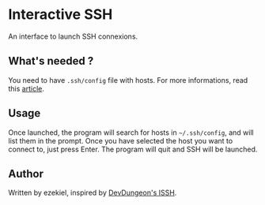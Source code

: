 # Interactive SSH
An interface to launch SSH connexions.

## What's needed ?
You need to have `.ssh/config` file with hosts. For more informations, read this [article](https://www.devdungeon.com/content/ssh-tips).

## Usage
Once launched, the program will search for hosts in `~/.ssh/config`, and will list them in the prompt. Once you have selected the host you want to connect to, just press Enter. The program will quit and SSH will be launched.

## Author
Written by ezekiel, inspired by [DevDungeon's ISSH](https://www.devdungeon.com/content/issh).